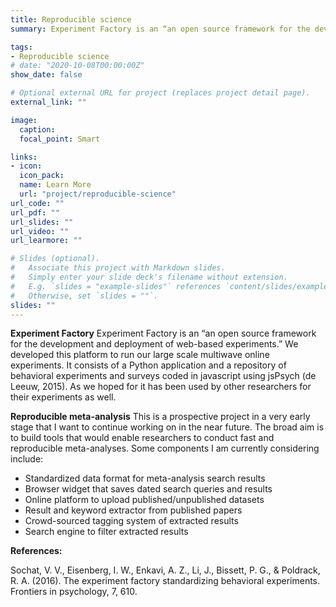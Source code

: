```yaml
---
title: Reproducible science
summary: Experiment Factory is an “an open source framework for the development and deployment of web-based experiments.” We developed this platform to run our large scale multiwave online experiments. It consists of a Python application and a repository of behavioral experiments and surveys coded in javascript using jsPsych (de Leeuw, 2015). As we hoped for it has been used by other researchers for their experiments as well.

tags:
- Reproducible science
# date: "2020-10-08T00:00:00Z"
show_date: false

# Optional external URL for project (replaces project detail page).
external_link: ""

image:
  caption:
  focal_point: Smart

links:
- icon:
  icon_pack:
  name: Learn More
  url: "project/reproducible-science"
url_code: ""
url_pdf: ""
url_slides: ""
url_video: ""
url_learmore: ""

# Slides (optional).
#   Associate this project with Markdown slides.
#   Simply enter your slide deck's filename without extension.
#   E.g. `slides = "example-slides"` references `content/slides/example-slides.md`.
#   Otherwise, set `slides = ""`.
slides: ""
---
```


**Experiment Factory**
Experiment Factory is an “an open source framework for the development and deployment of web-based experiments.” We developed this platform to run our large scale multiwave online experiments. It consists of a Python application and a repository of behavioral experiments and surveys coded in javascript using jsPsych (de Leeuw, 2015). As we hoped for it has been used by other researchers for their experiments as well.

**Reproducible meta-analysis**
This is a prospective project in a very early stage that I want to continue working on in the near future. The broad aim is to build tools that would enable researchers to conduct fast and reproducible meta-analyses. Some components I am currently considering include:

- Standardized data format for meta-analysis search results
- Browser widget that saves dated search queries and results
- Online platform to upload published/unpublished datasets
- Result and keyword extractor from published papers
- Crowd-sourced tagging system of extracted results
- Search engine to filter extracted results

**References:**

Sochat, V. V., Eisenberg, I. W., Enkavi, A. Z., Li, J., Bissett, P. G., & Poldrack, R. A. (2016). The experiment factory standardizing behavioral experiments. Frontiers in psychology, 7, 610.
